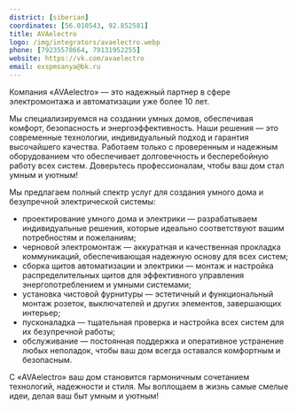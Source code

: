 ```yaml
---
district: [siberian]
coordinates: [56.010543, 92.852581]
title: AVAelectro
logo: /img/integrators/avaelectro.webp
phone: [79235578664, 79131952255]
website: https://vk.com/avaelectro
email: exspmsanya@bk.ru
---
```


Компания «AVAelectro» — это надежный партнер в сфере электромонтажа и автоматизации уже более 10 лет. 

Мы специализируемся на создании умных домов, обеспечивая комфорт, безопасность и энергоэффективность. 
Наши решения — это современные технологии, индивидуальный подход и гарантия высочайшего качества. Работаем только с проверенным и надежным оборудованием что обеспечивает долговечность и бесперебойную работу всех систем. 
Доверьтесь профессионалам, чтобы ваш дом стал умным и уютным!

Мы предлагаем полный спектр услуг для создания умного дома и безупречной электрической системы:
* проектирование умного дома и электрики — разрабатываем индивидуальные решения, которые идеально соответствуют вашим потребностям и пожеланиям;
* черновой электромонтаж — аккуратная и качественная прокладка коммуникаций, обеспечивающая надежную основу для всех систем;
* сборка щитов автоматизации и электрики — монтаж и настройка распределительных щитов для эффективного управления энергопотреблением и умными системами;
* установка чистовой фурнитуры — эстетичный и функциональный монтаж розеток, выключателей и других элементов, завершающих интерьер;
* пусконаладка — тщательная проверка и настройка всех систем для их безупречной работы;
* обслуживание — постоянная поддержка и оперативное устранение любых неполадок, чтобы ваш дом всегда оставался комфортным и безопасным.
  
С «AVAelectro» ваш дом становится гармоничным сочетанием технологий, надежности и стиля. Мы воплощаем в жизнь самые смелые идеи, делая ваш быт умным и уютным!
